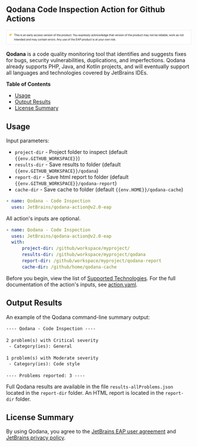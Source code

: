 ## Qodana Code Inspection Action for Github Actions

![Qodana EAP version alert](resources/eap-alert.png)

**Qodana** is a code quality monitoring tool that identifies and suggests fixes for bugs, security vulnerabilities, duplications, and imperfections.
Qodana already supports PHP, Java, and Kotlin projects, and will eventually support all languages and technologies covered by JetBrains IDEs.

**Table of Contents**

<!-- toc -->

- [Usage](#usage)
- [Output Results](#output-results)
- [License Summary](#license-summary)

<!-- tocstop -->


## Usage

Input parameters:
* `project-dir` - Project folder to inspect (default `{{env.GITHUB_WORKSPACE}}`)
* `results-dir` - Save results to folder (default `{{env.GITHUB_WORKSPACE}}/qodana`)
* `report-dir` - Save html report to folder (default `{{env.GITHUB_WORKSPACE}}/qodana-report`)
* `cache-dir` - Save cache to folder (default `{{env.HOME}}/qodana-cache`)

```yaml
- name: Qodana - Code Inspection
  uses: JetBrains/qodana-action@v2.0-eap
```

All action's inputs are optional. 
```yaml
- name: Qodana - Code Inspection
  uses: JetBrains/qodana-action@v2.0-eap
  with:
      project-dir: /github/workspace/myproject/
      results-dir: /github/workspace/myproject/qodana
      report-dir: /github/workspace/myproject/qodana-report
      cache-dir: /github/home/qodana-cache
```

Before you begin, view the list of [Supported Technologies](https://github.com/JetBrains/Qodana/blob/main/General/supported-technologies.md). For the full documentation of the action's inputs, see [action.yaml](action.yaml).

## Output Results

An example of the Qodana command-line summary output:
```
---- Qodana - Code Inspection ----

2 problem(s) with Critical severity
 - Category(ies): General

1 problem(s) with Moderate severity
 - Category(ies): Code style

---- Problems reported: 3 ----
```

Full Qodana results are available in the file `results-allProblems.json` located in the `report-dir` folder.
An HTML report is located in the `report-dir` folder.

## License Summary

By using Qodana, you agree to the [JetBrains EAP user agreement](https://www.jetbrains.com/legal/agreements/user_eap.html) and [JetBrains privacy policy](https://www.jetbrains.com/company/privacy.html).
